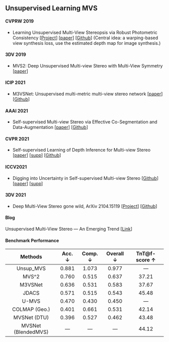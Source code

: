## Unsupervised Learning MVS

#### CVPRW 2019
+ Learning Unsupervised Multi-View Stereopsis via Robust Photometric Consistency [[Project](https://tejaskhot.github.io/unsup_mvs/)] [[paper](https://tejaskhot.github.io/unsup_mvs/)] [[Github](https://github.com/tejaskhot/unsup_mvs)] (Central idea: a warping-based view synthesis loss, use the estimated depth map for image synthesis.)

#### 3DV 2019
+ MVS2: Deep Unsupervised Multi-view Stereo with Multi-View Symmetry [[paper](https://ieeexplore.ieee.org/document/8885975)]

#### ICIP 2021
+ M3VSNet: Unsupervised multi-metric multi-view stereo network [[paper](https://ieeexplore.ieee.org/abstract/document/9506469)] [[Github](https://github.com/whubaichuan/M3VSNet)]

#### AAAI 2021
+ Self-supervised Multi-view Stereo via Effective Co-Segmentation and Data-Augmentation [[paper](https://www.aaai.org/AAAI21Papers/AAAI-2549.XuH.pdf)] [[Github](https://github.com/ToughStoneX/Self-Supervised-MVS)]

#### CVPR 2021
+ Self-supervised Learning of Depth Inference for Multi-view Stereo [[paper](https://openaccess.thecvf.com/content/CVPR2021/papers/Yang_Self-Supervised_Learning_of_Depth_Inference_for_Multi-View_Stereo_CVPR_2021_paper.pdf)] [[supp](https://openaccess.thecvf.com/content/CVPR2021/supplemental/Yang_Self-Supervised_Learning_of_CVPR_2021_supplemental.pdf)] [[Github](https://github.com/JiayuYANG/Self-supervised-CVP-MVSNet)]

#### ICCV2021
+ Digging into Uncertainty in Self-supervised Multi-view Stereo [[Github](https://github.com/ToughStoneX/U-MVS)] [[paper](https://openaccess.thecvf.com/content/ICCV2021/papers/Xu_Digging_Into_Uncertainty_in_Self-Supervised_Multi-View_Stereo_ICCV_2021_paper.pdf)] [[supp](https://openaccess.thecvf.com/content/ICCV2021/supplemental/Xu_Digging_Into_Uncertainty_ICCV_2021_supplemental.pdf)]

#### 3DV 2021
+ Deep Multi-View Stereo gone wild, ArXiv 2104.15119 [[Project](https://imagine.enpc.fr/~darmonf/wild_deep_mvs/)] [[Github](https://github.com/fdarmon/wild_deep_mvs)]

#### Blog
Unsupervised Multi-View Stereo — An Emerging Trend [[Link](https://medium.com/analytics-vidhya/unsupervised-multi-view-stereo-an-emerging-trend-4d3034e23e9e)]



<!--

### Semi-Supervised Methods
+ A Novel Semi-supervised Learning Method for Multi-view Stereo



#### Weakly-supervised stereo matching

+ Unsupervised Adaption using *Confidence Guided Loss*
+ Semi-supervised stereo matching: sparse Lidar and photometric consistency
+ Unsupervised Learning of Stereo Matching: in an iterative manner using Left-Right consistency Check

-->



#### Benchmark Performance

|    Methods    | Acc. ↓  | Comp. ↓ | Overall ↓ | TnT@f-score ↑ |
| :-----------: | :---: | :---: | :-----: | :---------: |
|   Unsup_MVS   | 0.881 | 1.073 |  0.977  |      —      |
|     MVS^2     | 0.760 | 0.515 |  0.637  |    37.21    |
|    M3VSNet    | 0.636 | 0.531 |  0.583  |    37.67    |
|     JDACS     | 0.571 | 0.515 |  0.543  |    45.48    |
|     U-MVS     | 0.470 | 0.430 |  0.450  |      —      |
| COLMAP (Geo.) | 0.401 | 0.661 |  0.531  |    42.14    |
| MVSNet (DTU)  | 0.396 | 0.527 |  0.462  |    43.48    |
| MVSNet (BlendedMVS)  |   —   |   —   |    —    |    44.12    |


